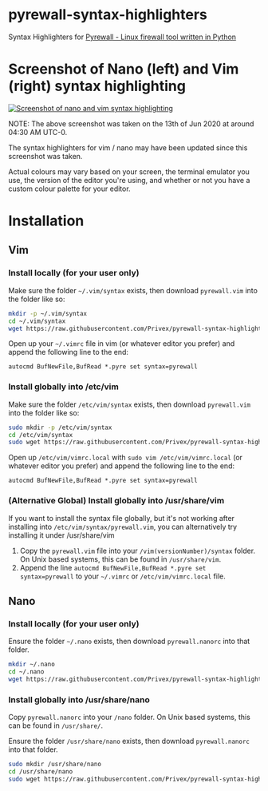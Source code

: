 # pyrewall-syntax-highlighters

Syntax Highlighters for [Pyrewall - Linux firewall tool written in Python](https://github.com/Privex/pyrewall)

# Screenshot of Nano (left) and Vim (right) syntax highlighting

[![Screenshot of nano and vim syntax highlighting](https://cdn.discordapp.com/attachments/612057164038799362/721434730267934792/unknown.png)](https://cdn.discordapp.com/attachments/612057164038799362/721434730267934792/unknown.png)

NOTE: The above screenshot was taken on the 13th of Jun 2020 at around 04:30 AM UTC-0.

The syntax highlighters for vim / nano may have been updated since this screenshot was taken.

Actual colours may vary based on your screen, the terminal emulator you use, the version of the editor you're using, and whether or not you have a custom colour palette for your editor.

# Installation

## Vim

### Install locally (for your user only)

Make sure the folder `~/.vim/syntax` exists, then download `pyrewall.vim` into the folder like so:

```sh
mkdir -p ~/.vim/syntax
cd ~/.vim/syntax
wget https://raw.githubusercontent.com/Privex/pyrewall-syntax-highlighters/master/Vim/pyrewall.vim
```

Open up your `~/.vimrc` file in vim (or whatever editor you prefer) and append the following line to the end:

```vim
autocmd BufNewFile,BufRead *.pyre set syntax=pyrewall
```

### Install globally into /etc/vim

Make sure the folder `/etc/vim/syntax` exists, then download `pyrewall.vim` into the folder like so:

```sh
sudo mkdir -p /etc/vim/syntax
cd /etc/vim/syntax
sudo wget https://raw.githubusercontent.com/Privex/pyrewall-syntax-highlighters/master/Vim/pyrewall.vim
```

Open up `/etc/vim/vimrc.local` with `sudo vim /etc/vim/vimrc.local` (or whatever editor you prefer) and append the following line to the end:

```vim
autocmd BufNewFile,BufRead *.pyre set syntax=pyrewall
```

### (Alternative Global) Install globally into /usr/share/vim

If you want to install the syntax file globally, but it's not working after installing into `/etc/vim/syntax/pyrewall.vim`, you can alternatively try installing it under /usr/share/vim

1. Copy the `pyrewall.vim` file into your `/vim(versionNumber)/syntax` folder. On Unix based systems, this can be found in `/usr/share/vim`.
2. Append the line `autocmd BufNewFile,BufRead *.pyre set syntax=pyrewall` to your `~/.vimrc` or `/etc/vim/vimrc.local` file.


## Nano

### Install locally (for your user only)

Ensure the folder `~/.nano` exists, then download `pyrewall.nanorc` into that folder.

```sh
mkdir ~/.nano
cd ~/.nano
wget https://raw.githubusercontent.com/Privex/pyrewall-syntax-highlighters/master/Nano/pyrewall.nanorc
```

### Install globally into /usr/share/nano

Copy `pyrewall.nanorc` into your `/nano` folder. On Unix based systems, this can be found in `/usr/share/`.

Ensure the folder `/usr/share/nano` exists, then download `pyrewall.nanorc` into that folder.

```sh
sudo mkdir /usr/share/nano
cd /usr/share/nano
sudo wget https://raw.githubusercontent.com/Privex/pyrewall-syntax-highlighters/master/Nano/pyrewall.nanorc
```
